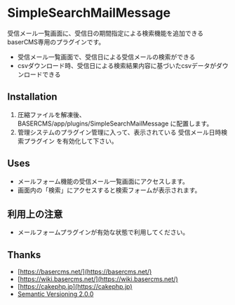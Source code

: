 # SimpleSearchMailMessage

受信メール一覧画面に、受信日の期間指定による検索機能を追加できるbaserCMS専用のプラグインです。

- 受信メール一覧画面で、受信日による受信メールの検索ができる
- csvダウンロード時、受信日による検索結果内容に基づいたcsvデータがダウンロードできる


## Installation
1. 圧縮ファイルを解凍後、BASERCMS/app/plugins/SimpleSearchMailMessage に配置します。
2. 管理システムのプラグイン管理に入って、表示されている 受信メール日時検索プラグイン を有効化して下さい。


## Uses
- メールフォーム機能の受信メール一覧画面にアクセスします。
- 画面内の「検索」にアクセスすると検索フォームが表示されます。


## 利用上の注意
- メールフォームプラグインが有効な状態で利用してください。


## Thanks

- [https://basercms.net/](https://basercms.net/)
- [https://wiki.basercms.net/](https://wiki.basercms.net/)
- [https://cakephp.jp](https://cakephp.jp)
- [Semantic Versioning 2.0.0](https://semver.org/lang/ja/)
